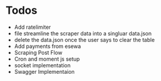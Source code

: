 # Todos

- Add ratelimiter
- file streamline the scraper data into a singluar data.json
- delete the data.json once the user says to clear the table
- Add payments from esewa
- Scraping Post Flow
- Cron and moment js setup
- socket implementation
- Swagger Implementaion
